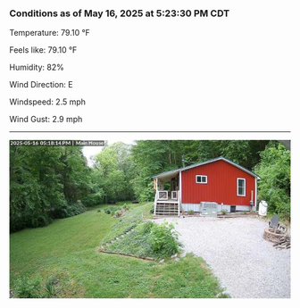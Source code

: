 ### Conditions as of May 16, 2025 at 5:23:30 PM CDT 

Temperature: 79.10 &deg;F

Feels like: 79.10 &deg;F

Humidity: 82%

Wind Direction: E

Windspeed: 2.5 mph

Wind Gust: 2.9 mph

---

<img src="./images/latest.jpeg"/>


